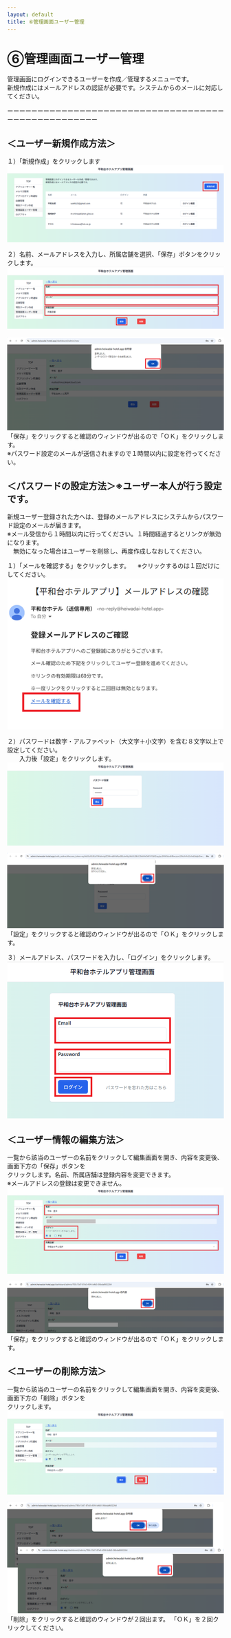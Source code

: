 ```yaml
---
layout: default
title: ⑥管理画面ユーザー管理
---
```


# ⑥管理画面ユーザー管理
管理画面にログインできるユーザーを作成／管理するメニューです。<br>
新規作成にはメールアドレスの認証が必要です。システムからのメールに対応してください。<br>

ーーーーーーーーーーーーーーーーーーーーーーーーーーーーーーーーーーーーーーーーーーーーーーーーーーー<br>

## ＜ユーザー新規作成方法＞<br>

１）「新規作成」をクリックします<br>
![新規作成画面.png](./admin-user-registration/管理画面ユーザーー新規作成①.png)

２）名前、メールアドレスを入力し、所属店舗を選択、「保存」ボタンをクリックします。
![新規作成入力.png](./admin-user-registration/管理画面ユーザーー新規作成②.png)

![新規作成確認.png](./admin-user-registration/管理画面ユーザーー新規作成③.png)
「保存」をクリックすると確認のウィンドウが出るので「ＯＫ」をクリックします。<br>
※パスワード設定のメールが送信されますので１時間以内に設定を行ってください。

## ＜パスワードの設定方法＞※ユーザー本人が行う設定です。<br>

新規ユーザー登録された方へは、登録のメールアドレスにシステムからパスワード設定のメールが届きます。<br>
※メール受信から１時間以内に行ってください。１時間経過するとリンクが無効になります。<br>
　無効になった場合はユーザーを削除し、再度作成しなおしてください。

１）「メールを確認する」をクリックします。
　※クリックするのは１回だけにしてください。
![パスワード設定.png](./admin-user-registration/管理画面ユーザーーパスワード①.png)

２）パスワードは数字・アルファベット（大文字＋小文字）を含む８文字以上で設定してください。<br>
　　入力後「設定」をクリックします。
![パスワード入力.png](./admin-user-registration/管理画面ユーザーーパスワード②.png)

![パスワード確認.png](./admin-user-registration/管理画面ユーザーーパスワード③.png)
「設定」をクリックすると確認のウィンドウが出るので「ＯＫ」をクリックします。

３）メールアドレス、パスワードを入力し、「ログイン」をクリックします。
![パスワード設定ログイン.png](./admin-user-registration/管理画面ユーザーーログイン.png)

## ＜ユーザー情報の編集方法＞<br>

一覧から該当のユーザーの名前をクリックして編集画面を開き、内容を変更後、画面下方の「保存」ボタンを<br>クリックします。名前、所属店舗は登録内容を変更できます。<br>
※メールアドレスの登録は変更できません。<br>
![登録内容変更.png](./admin-user-registration/管理画面ユーザーー変更①.png)

![登録内容変更（確認）.png](./admin-user-registration/管理画面ユーザーー変更②.png)
「保存」をクリックすると確認のウィンドウが出るので「ＯＫ」をクリックします。

## ＜ユーザーの削除方法＞<br>

一覧から該当のユーザーの名前をクリックして編集画面を開き、内容を変更後、画面下方の「削除」ボタンを<br>クリックします。
![ユーザー削除.png](./admin-user-registration/管理画面ユーザーー削除①.png)

![ユーザー削除.png](./admin-user-registration/管理画面ユーザーー削除②.png)
「削除」をクリックすると確認のウィンドウが２回出ます。
「ＯＫ」を２回クリックしてください。

